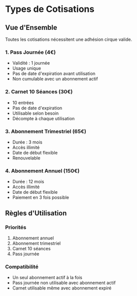 # Types de Cotisations

## Vue d'Ensemble
Toutes les cotisations nécessitent une adhésion cirque valide.

### 1. Pass Journée (4€)
- Validité : 1 journée
- Usage unique
- Pas de date d'expiration avant utilisation
- Non cumulable avec un abonnement actif

### 2. Carnet 10 Séances (30€)
- 10 entrées
- Pas de date d'expiration
- Utilisable selon besoin
- Décompte à chaque utilisation

### 3. Abonnement Trimestriel (65€)
- Durée : 3 mois
- Accès illimité
- Date de début flexible
- Renouvelable

### 4. Abonnement Annuel (150€)
- Durée : 12 mois
- Accès illimité
- Date de début flexible
- Paiement en 3 fois possible

## Règles d'Utilisation

### Priorités
1. Abonnement annuel
2. Abonnement trimestriel
3. Carnet 10 séances
4. Pass journée

### Compatibilité
- Un seul abonnement actif à la fois
- Pass journée non utilisable avec abonnement actif
- Carnet utilisable même avec abonnement expiré 